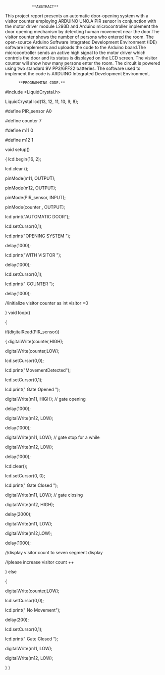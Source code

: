                **ABSTRACT**
This project report presents an automatic door-opening system with a visitor counter employing ARDUINO UNO.A PIR sensor in conjunction with the motor driver module 
L293D and Arduino microcontroller implement the door opening mechanism by detecting human movement near the door.The visitor counter shows the number of persons who entered the room.
The open-source Arduino Software Integrated Development Environment (IDE) software implements and uploads the code to the Arduino board.The microcontroller sends an active high signal to the motor driver which controls the door and its status is displayed on the LCD screen.
The visitor counter will show how many persons enter the room. The circuit is powered using two standard 9V PP3/6FF22 batteries. The software used to implement the code is ARDUINO Integrated Development Environment.

          **PROGRAMMING CODE.**
#include <LiquidCrystal.h>

 LiquidCrystal lcd(13, 12, 11, 10, 9, 8); 
 
#define PIR_sensor A0

#define counter 7

#define m11 0

#define m12 1

void setup()

{
lcd.begin(16, 2);

 lcd.clear ();
 
 pinMode(m11, OUTPUT);
 
 pinMode(m12, OUTPUT);
 
 pinMode(PIR_sensor, INPUT);
 
 pinMode(counter , OUTPUT);
 
 lcd.print("AUTOMATIC DOOR");

 lcd.setCursor(0,1);
 
 lcd.print("OPENING SYSTEM ");
 
 delay(1000);
 
 lcd.print("WITH VISITOR ");
 
 delay(1000);
 
lcd.setCursor(0,1);

 lcd.print(" COUNTER ");
 
delay(1000);

 //initialize visitor counter as int visitor =0
 
 }
 void loop()
 
{
 
 if(digitalRead(PIR_sensor))
 
{
 digitalWrite(counter,HIGH);
 
 digitalWrite(counter,LOW);
 
 lcd.setCursor(0,0);
 
 lcd.print("MovementDetected");
 
 lcd.setCursor(0,1);
 
 lcd.print(" Gate Opened ");
 
 digitalWrite(m11, HIGH); // gate opening
 
 delay(1000);
 
 digitalWrite(m12, LOW);
 
 delay(1000);
 
 digitalWrite(m11, LOW); // gate stop for a while
 
 digitalWrite(m12, LOW);
 
 delay(1000);
 
 lcd.clear();
 
 lcd.setCursor(0, 0);
 
 lcd.print(" Gate Closed ");
 
 digitalWrite(m11, LOW); // gate closing
 
 digitalWrite(m12, HIGH);
 
 delay(2000);
 
 digitalWrite(m11, LOW);
 
 digitalWrite(m12,LOW);
 
 delay(1000);
 
 //display visitor count to seven segment display
 
 //please increase visitor count ++
 
}
 else
 
{

 digitalWrite(counter,LOW);
 
 lcd.setCursor(0,0);
 
 lcd.print(" No Movement");
 
 delay(200);
 
 lcd.setCursor(0,1);
 
 lcd.print(" Gate Closed ");
 
 digitalWrite(m11, LOW);
 
 digitalWrite(m12, LOW);
 
 }
}

